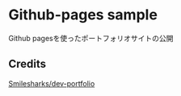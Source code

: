 # Github-pages sample

Github pagesを使ったポートフォリオサイトの公開

## Credits

[Smilesharks/dev-portfolio](https://github.com/Smilesharks/dev-portfolio)
